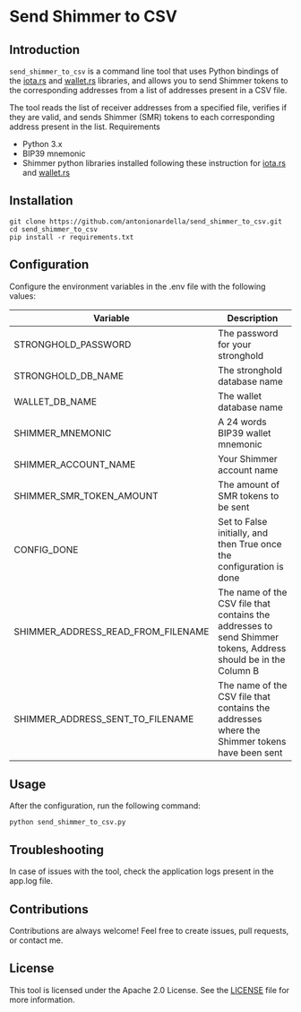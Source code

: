 # Send Shimmer to CSV
## Introduction

`send_shimmer_to_csv` is a command line tool that uses Python bindings of the [iota.rs](github.com/iotaledger/iota.rs) and [wallet.rs](github.com/iotaledger/wallet.rs) libraries, and allows you to send Shimmer tokens to the corresponding addresses from a list of addresses present in a CSV file.

The tool reads the list of receiver addresses from a specified file, verifies if they are valid, and sends Shimmer (SMR) tokens to each corresponding address present in the list.
Requirements

- Python 3.x
- BIP39 mnemonic
- Shimmer python libraries installed following these instruction for [iota.rs](https://wiki.iota.org/shimmer/iota.rs/getting_started/python/) and [wallet.rs](https://wiki.iota.org/shimmer/wallet.rs/getting_started/python/)

## Installation

```
git clone https://github.com/antonionardella/send_shimmer_to_csv.git
cd send_shimmer_to_csv
pip install -r requirements.txt
```

## Configuration

Configure the environment variables in the .env file with the following values:

| Variable | Description |
|-------------|-------------|
| STRONGHOLD_PASSWORD | The password for your stronghold |
| STRONGHOLD_DB_NAME | The stronghold database name |  
| WALLET_DB_NAME | The wallet database name |
| SHIMMER_MNEMONIC | A 24 words BIP39 wallet mnemonic |
| SHIMMER_ACCOUNT_NAME | Your Shimmer account name |
| SHIMMER_SMR_TOKEN_AMOUNT | The amount of SMR tokens to be sent |
| CONFIG_DONE | Set to False initially, and then True once the configuration is done |
| SHIMMER_ADDRESS_READ_FROM_FILENAME | The name of the CSV file that contains the addresses to send Shimmer tokens, Address should be in the Column B |
| SHIMMER_ADDRESS_SENT_TO_FILENAME | The name of the CSV file that contains the addresses where the Shimmer tokens have been sent |

## Usage

After the configuration, run the following command:

`python send_shimmer_to_csv.py`

## Troubleshooting

In case of issues with the tool, check the application logs present in the app.log file.

## Contributions

Contributions are always welcome! Feel free to create issues, pull requests, or contact me.

## License

This tool is licensed under the Apache 2.0 License. See the [LICENSE](LICENSE) file for more information.
